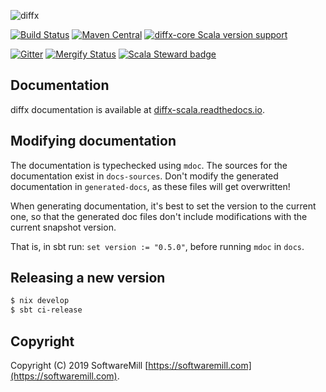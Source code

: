 ![diffx](https://github.com/softwaremill/diffx/raw/master/banner.png)

[![Build Status](https://img.shields.io/github/workflow/status/softwaremill/diffx/CI/master)](https://github.com/softwaremill/diffx/actions)
[![Maven Central](https://maven-badges.herokuapp.com/maven-central/com.softwaremill.diffx/diffx-core_2.13/badge.svg)](https://search.maven.org/search?q=g:com.softwaremill.diffx)
[![diffx-core Scala version support](https://index.scala-lang.org/softwaremill/diffx/diffx-core/latest-by-scala-version.svg)](https://index.scala-lang.org/softwaremill/diffx/diffx-core)


[![Gitter](https://badges.gitter.im/softwaremill/diffx.svg)](https://gitter.im/softwaremill/diffx?utm_source=badge&utm_medium=badge&utm_campaign=pr-badge)
[![Mergify Status](https://img.shields.io/endpoint.svg?url=https://gh.mergify.io/badges/softwaremill/diffx&style=flat)](https://mergify.io)
[![Scala Steward badge](https://img.shields.io/badge/Scala_Steward-helping-brightgreen.svg?style=flat&logo=data:image/png;base64,iVBORw0KGgoAAAANSUhEUgAAAA4AAAAQCAMAAAARSr4IAAAAVFBMVEUAAACHjojlOy5NWlrKzcYRKjGFjIbp293YycuLa3pYY2LSqql4f3pCUFTgSjNodYRmcXUsPD/NTTbjRS+2jomhgnzNc223cGvZS0HaSD0XLjbaSjElhIr+AAAAAXRSTlMAQObYZgAAAHlJREFUCNdNyosOwyAIhWHAQS1Vt7a77/3fcxxdmv0xwmckutAR1nkm4ggbyEcg/wWmlGLDAA3oL50xi6fk5ffZ3E2E3QfZDCcCN2YtbEWZt+Drc6u6rlqv7Uk0LdKqqr5rk2UCRXOk0vmQKGfc94nOJyQjouF9H/wCc9gECEYfONoAAAAASUVORK5CYII=)](https://scala-steward.org)

## Documentation

diffx documentation is available at [diffx-scala.readthedocs.io](https://diffx-scala.readthedocs.io).

## Modifying documentation
The documentation is typechecked using `mdoc`. The sources for the documentation exist in `docs-sources`. Don't modify the generated documentation in `generated-docs`, as these files will get overwritten!

When generating documentation, it's best to set the version to the current one, so that the generated doc files don't include modifications with the current snapshot version.

That is, in sbt run: `set version := "0.5.0"`, before running `mdoc` in `docs`.

## Releasing a new version

```sh
$ nix develop
$ sbt ci-release
```

## Copyright

Copyright (C) 2019 SoftwareMill [https://softwaremill.com](https://softwaremill.com).
